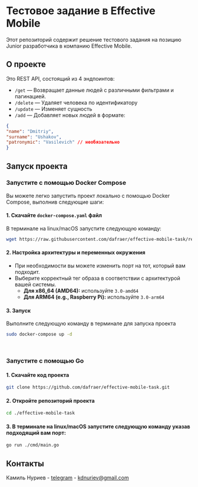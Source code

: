 <!-- ABOUT THE PROJECT -->
# Тестовое задание в Effective Mobile

Этот репозиторий содержит решение тестового задания на позицию Junior разработчика в компанию Effective Mobile.

## О проекте

Это REST API, состоящий из 4 эндпоинтов:

- `/get` — Возвращает данные людей с различными фильтрами и пагинацией.
- `/delete` — Удаляет человека по идентификатору
- `/update` — Изменяет сущность
- `/add` — Добавляет новых людей в формате:
```json
{
"name": "Dmitriy",
"surname": "Ushakov",
"patronymic": "Vasilevich" // необязательно
}

```



<!-- GETTING STARTED -->
## Запуск проекта

### Запустите с помощью Docker Compose
Вы можете легко запустить проект локально с помощью Docker Compose, выполнив следующие шаги:

#### 1. Скачайте `docker-compose.yaml` файл
В терминале на linux/macOS запустите следующую команду:

```sh
wget https://raw.githubusercontent.com/dafraer/effective-mobile-task/refs/heads/main/docker-compose.yaml
```  

#### 2. Настройка архитектуры и переменных окружения
- При необходимости вы можете изменить порт на тот, который вам подходит.
- Выберите корректный тег образа в соответствии с архитектурой вашей системы.
    - **Для x86_64 (AMD64):** используйте `3.0-amd64`
    - **Для ARM64 (e.g., Raspberry Pi):** используйте `3.0-arm64`

#### 3. Запуск
Выполните следующую команду в терминале для запуска проекта

```sh
sudo docker-compose up -d
```  

<br>

### Запустите с помощью Go

#### 1. Скачайте код проекта

```sh
git clone https://github.com/dafraer/effective-mobile-task.git
```  

#### 2. Откройте репозиторий проекта

```sh
cd ./effective-mobile-task
```  

#### 3. В терминале на linux/macOS запустите следующую команду указав подходящий вам порт:

```sh
go run ./cmd/main.go
```  

<!-- CONTACT -->
## Контакты

Камиль Нуриев - [telegram](https://t.me/dafraer) - kdnuriev@gmail.com